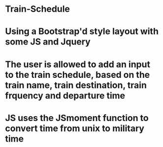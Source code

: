 # Train-Schedule

# Using a Bootstrap'd style layout with some JS and Jquery

# The user is allowed to add an input to the train schedule, based on the train name, train destination, train frquency and departure time

# JS uses the JSmoment function to convert time from unix to military time